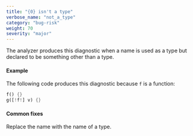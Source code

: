 ```yaml
---
title: "{0} isn't a type"
verbose_name: "not_a_type"
category: "bug-risk"
weight: 70
severity: "major"
---
```

The analyzer produces this diagnostic when a name is used as a type but
declared to be something other than a type.

#### Example

The following code produces this diagnostic because `f` is a function:

```dart
f() {}
g([!f!] v) {}
```

#### Common fixes

Replace the name with the name of a type.
